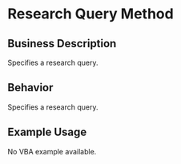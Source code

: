 # Research Query Method

## Business Description
Specifies a research query.

## Behavior
Specifies a research query.

## Example Usage
No VBA example available.
